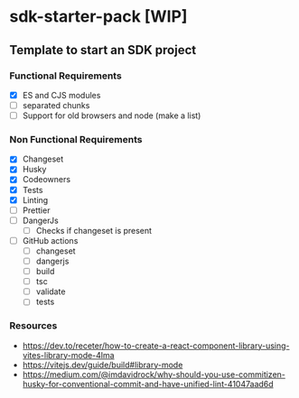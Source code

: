# sdk-starter-pack [WIP]

## Template to start an SDK project

### Functional Requirements
- [x] ES and CJS modules
- [ ] separated chunks
- [ ] Support for old browsers and node (make a list)

### Non Functional Requirements
- [x] Changeset
- [x] Husky
- [x] Codeowners
- [x] Tests
- [x] Linting
- [ ] Prettier
- [ ] DangerJs
  - [ ] Checks if changeset is present
- [ ] GitHub actions
  - [ ] changeset
  - [ ] dangerjs
  - [ ] build
  - [ ] tsc
  - [ ] validate
  - [ ] tests

### Resources
- https://dev.to/receter/how-to-create-a-react-component-library-using-vites-library-mode-4lma
- https://vitejs.dev/guide/build#library-mode
- https://medium.com/@imdavidrock/why-should-you-use-commitizen-husky-for-conventional-commit-and-have-unified-lint-41047aad6d